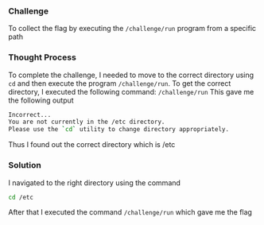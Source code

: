 ### Challenge

To collect the flag by executing the `/challenge/run` program from a specific path 

### Thought Process

To complete the challenge, I needed to move to the correct directory using `cd` and then execute the program `/challenge/run`. To get the correct directory, I executed the following command:
`/challenge/run`
This gave me the following output
```bash
Incorrect...
You are not currently in the /etc directory.
Please use the `cd` utility to change directory appropriately.
```
Thus I found out the correct directory which is /etc

### Solution

I navigated to the right directory using the command
```bash
cd /etc
```
After that I executed the command `/challenge/run` which gave me the flag
